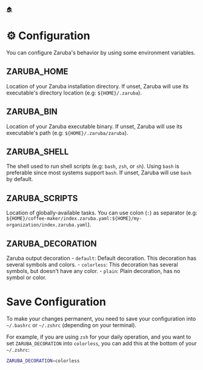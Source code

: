 <!--startTocHeader-->
[🏠](README.md)
# ⚙️ Configuration
<!--endTocHeader-->

You can configure Zaruba's behavior by using some environment variables.

## ZARUBA_HOME

Location of your Zaruba installation directory. If unset, Zaruba will use its executable's directory location (e.g: `${HOME}/.zaruba`).

## ZARUBA_BIN

Location of your Zaruba executable binary. If unset, Zaruba will use its executable's path (e.g: `${HOME}/.zaruba/zaruba`).

## ZARUBA_SHELL

The shell used to run shell scripts (e.g: `bash`, `zsh`, or `sh`). Using `bash` is preferable since most systems support `bash`. If unset, Zaruba will use `bash` by default.
## ZARUBA_SCRIPTS

Location of globally-available tasks. You can use colon (`:`) as separator (e.g: `${HOME}/coffee-maker/index.zaruba.yaml:${HOME}/my-organization/index.zaruba.yaml`).

## ZARUBA_DECORATION

Zaruba output decoration
    - `default`: Default decoration. This decoration has several symbols and colors.
    - `colorless`: This decoration has several symbols, but doesn't have any color.
    - `plain`: Plain decoration, has no symbol or color.


# Save Configuration

To make your changes permanent, you need to save your configuration into `~/.bashrc` or `~/.zshrc` (depending on your terminal).

For example, if you are using `zsh` for your daily operation, and you want to set `ZARUBA_DECORATION` into `colorless`, you can add this at the bottom of your `~/.zshrc`:

```bash
ZARUBA_DECORATION=colorless
```

<!--startTocSubTopic-->
<!--endTocSubTopic-->